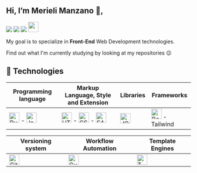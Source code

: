 ## Hi, I’m Merieli Manzano 👋,
<div height="28px"> 
  <a href="https://instagram.com/merieli.manzano" target="_blank"><img src="https://img.shields.io/badge/-Instagram-%23E4405F?style=for-the-badge&logo=instagram&logoColor=white" target="_blank"></a>
   <a href = "mailto:merieli.dev@gmail.com"><img src="https://img.shields.io/badge/-Gmail-%23333?style=for-the-badge&logo=gmail&logoColor=white" target="_blank"></a>
   <a href="https://www.linkedin.com/in/merielialbergardi" target="_blank"><img src="https://img.shields.io/badge/-LinkedIn-%230077B5?style=for-the-badge&logo=linkedin&logoColor=white" target="_blank"></a>  
  <a href="https://t.me/merielimanzano" target="_blank"><img src="https://cdn.icon-icons.com/icons2/2530/PNG/512/telegram_button_icon_151837.png" target="_blank" height="28px"></a>  
</div>
<p>My goal is to specialize in <strong>Front-End</strong> Web Development technologies.</p>
<p>Find out what I'm currently studying by looking at my repositories 😉</p>

## 🚀 Technologies
| Programming language | Markup Language, Style and Extension | Libraries | Frameworks |
| -------------------- | ------------------------------------ | --------- | ---------- |
| <img src="https://img.shields.io/badge/Python-14354C?style=for-the-badge&logo=python&logoColor=white" target="_blank" height="28px" alt="Python"> - <img src="https://img.shields.io/badge/JavaScript-323330?style=for-the-badge&logo=javascript&logoColor=F7DF1E" target="_blank" height="28px" alt="JavaScript"> | <img src="https://img.shields.io/badge/HTML5-E34F26?style=for-the-badge&logo=html5&logoColor=white" target="_blank" height="28px" alt="HTML5"> - <img src="https://img.shields.io/badge/CSS3-1572B6?style=for-the-badge&logo=css3&logoColor=white" target="_blank" height="28px" alt="CSS3"> - <img src="https://img.icons8.com/color/48/000000/sass.png" height="28px" alt="SASS"> | <img src="https://img.icons8.com/external-tal-revivo-shadow-tal-revivo/24/000000/external-jquery-is-a-javascript-library-designed-to-simplify-html-logo-shadow-tal-revivo.png" height="28px" alt="JQuery"> | <img src="https://img.icons8.com/color/50/000000/bootstrap.png" height="28px" alt="Bootstrap"> - Tailwind |

| Versioning system | Workflow Automation | Template Engines |
| ----------------- | ------------------- | ---------------- |
| <img src="https://img.icons8.com/color/48/000000/git.png" target="_blank" height="28px" alt="Git"> | <img src="https://img.icons8.com/external-tal-revivo-shadow-tal-revivo/24/000000/external-gulp-an-open-source-javascript-toolkit-by-fractal-innovations-logo-shadow-tal-revivo.png" height="28px" alt="Gulp"> | <img src="https://cdn.icon-icons.com/icons2/2107/PNG/512/file_type_twig_icon_130109.png" target="_blank" height="28px" alt="TWIG template engine for PHP"> |
